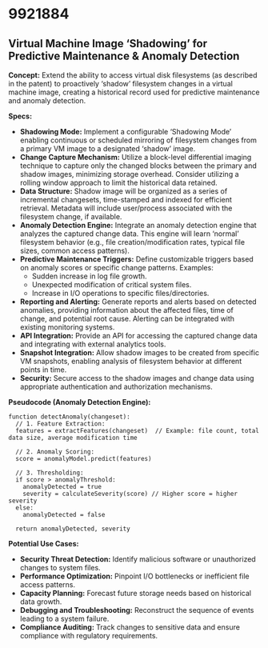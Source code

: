 # 9921884

## Virtual Machine Image ‘Shadowing’ for Predictive Maintenance & Anomaly Detection

**Concept:** Extend the ability to access virtual disk filesystems (as described in the patent) to proactively ‘shadow’ filesystem changes in a virtual machine image, creating a historical record used for predictive maintenance and anomaly detection.

**Specs:**

*   **Shadowing Mode:** Implement a configurable ‘Shadowing Mode’ enabling continuous or scheduled mirroring of filesystem changes from a primary VM image to a designated ‘shadow’ image.
*   **Change Capture Mechanism:** Utilize a block-level differential imaging technique to capture only the changed blocks between the primary and shadow images, minimizing storage overhead.  Consider utilizing a rolling window approach to limit the historical data retained.
*   **Data Structure:**  Shadow image will be organized as a series of incremental changesets, time-stamped and indexed for efficient retrieval. Metadata will include user/process associated with the filesystem change, if available.
*   **Anomaly Detection Engine:** Integrate an anomaly detection engine that analyzes the captured change data. This engine will learn ‘normal’ filesystem behavior (e.g., file creation/modification rates, typical file sizes, common access patterns).
*   **Predictive Maintenance Triggers:** Define customizable triggers based on anomaly scores or specific change patterns. Examples:
    *   Sudden increase in log file growth.
    *   Unexpected modification of critical system files.
    *   Increase in I/O operations to specific files/directories.
*   **Reporting and Alerting:** Generate reports and alerts based on detected anomalies, providing information about the affected files, time of change, and potential root cause. Alerting can be integrated with existing monitoring systems.
*   **API Integration:** Provide an API for accessing the captured change data and integrating with external analytics tools.
*   **Snapshot Integration:** Allow shadow images to be created from specific VM snapshots, enabling analysis of filesystem behavior at different points in time.
*   **Security:** Secure access to the shadow images and change data using appropriate authentication and authorization mechanisms.

**Pseudocode (Anomaly Detection Engine):**

```
function detectAnomaly(changeset):
  // 1. Feature Extraction:
  features = extractFeatures(changeset)  // Example: file count, total data size, average modification time

  // 2. Anomaly Scoring:
  score = anomalyModel.predict(features)

  // 3. Thresholding:
  if score > anomalyThreshold:
    anomalyDetected = true
    severity = calculateSeverity(score) // Higher score = higher severity
  else:
    anomalyDetected = false

  return anomalyDetected, severity
```

**Potential Use Cases:**

*   **Security Threat Detection:** Identify malicious software or unauthorized changes to system files.
*   **Performance Optimization:** Pinpoint I/O bottlenecks or inefficient file access patterns.
*   **Capacity Planning:** Forecast future storage needs based on historical data growth.
*   **Debugging and Troubleshooting:** Reconstruct the sequence of events leading to a system failure.
*   **Compliance Auditing:** Track changes to sensitive data and ensure compliance with regulatory requirements.